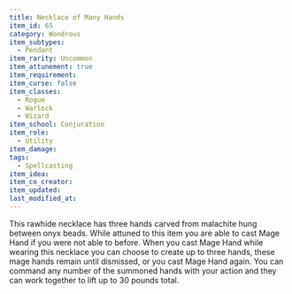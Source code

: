 ```yaml
---
title: Necklace of Many Hands
item_id: 65
category: Wondrous
item_subtypes:
  - Pendant
item_rarity: Uncommon
item_attunement: true
item_requirement:
item_curse: false
item_classes:
  - Rogue
  - Warlock
  - Wizard
item_school: Conjuration
item_role:
  - Utility
item_damage:
tags:
  - Spellcasting
item_idea:
item_co_creator:
item_updated:
last_modified_at:
---
```


This rawhide necklace has three hands carved from malachite hung between onyx beads. While attuned to this item you are able to cast <magic-spell>Mage Hand</magic-spell> if you were not able to before. When you cast <magic-spell>Mage Hand</magic-spell> while wearing this necklace you can choose to create up to three hands, these mage hands remain until dismissed, or you cast <magic-spell>Mage Hand</magic-spell> again. You can command any number of the summoned hands with your action and they can work together to lift up to 30 pounds total.
